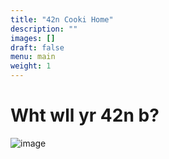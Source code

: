 ```yaml
---
title: "42n Cooki Home"
description: ""
images: []
draft: false
menu: main
weight: 1
---
```


# Wht wll yr 42n b?
![image](/42n-cooki-logo.png)

